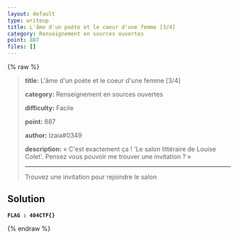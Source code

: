 ```yaml
---
layout: default
type: writeup
title: L'âme d'un poète et le coeur d'une femme [3/4]
category: Renseignement en sources ouvertes
point: 887
files: []
---
```


{% raw %}
> **title:** L'âme d'un poète et le coeur d'une femme [3/4]
>
> **category:** Renseignement en sources ouvertes
>
> **difficulty:** Facile
>
> **point:** 887
>
> **author:** Izaia#0349
>
> **description:**
> « C'est exactement ça ! 'Le salon littéraire de Louise Colet'. Pensez vous pouvoir me trouver une invitation ? »
> 
> ***
> 
> Trouvez une invitation pour rejoindre le salon

## Solution


**`FLAG : 404CTF{}`**

{% endraw %}